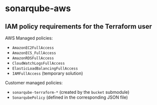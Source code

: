 # sonarqube-aws

## IAM policy requirements for the Terraform user

AWS Managed policies:

* `AmazonEC2FullAccess`
* `AmazonECS_FullAccess`
* `AmazonRDSFullAccess`
* `CloudWatchLogsFullAccess`
* `ElasticLoadBalancingFullAccess`
* `IAMFullAccess` (temporary solution)

Customer managed policies:

* `sonarqube-terraform-*` (created by the `bucket` submodule)
* `SonarqubePolicy` (defined in the corresponding JSON file)
